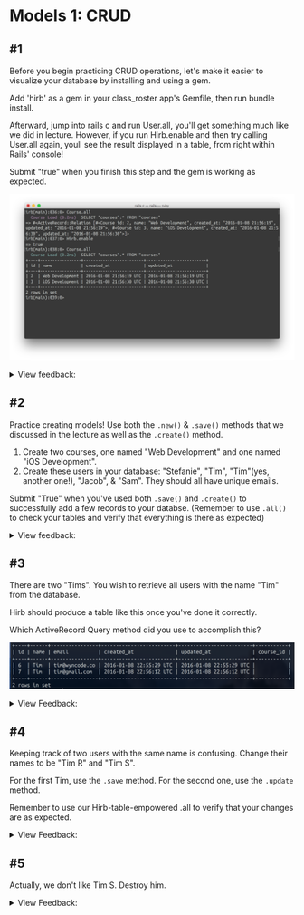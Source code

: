 # Models 1: CRUD

## #1
Before you begin practicing CRUD operations, let's make it easier to visualize your database by installing and using a gem.

Add 'hirb' as a gem in your class_roster app's Gemfile, then run bundle install.

Afterward, jump into rails c and run User.all, you'll get something much like we did in lecture. However, if you run Hirb.enable and then try calling User.all again, youll see the result displayed in a table, from right within Rails' console!

Submit "true" when you finish this step and the gem is working as expected.

![migration](images/models_1_2_1.png)

<details>
  <summary>View feedback:</summary>
  For those curious, Hirb monkeypatches the "inspect" method on ActiveRecord Objects, meaning that when irb "p"s them out, we see a nicely formatted table instead of the default object display.
</details>

## #2
Practice creating models! Use both the `.new()` & `.save()` methods that we discussed in the lecture as well as the `.create()` method.

1. Create two courses, one named "Web Development" and one named "iOS Development". 
2. Create these users in your database: "Stefanie", "Tim", "Tim"(yes, another one!), "Jacob", & "Sam". They should all have unique emails.

Submit "True" when you've used both `.save()` and `.create()` to successfully add a few records to your databse. (Remember to use ﻿`.all()﻿` to check your tables and verify that everything is there as expected)


<details>
  <summary>View feedback:</summary>
 Active Record objects can be created from a hash, a block or have their attributes manually set after creation. The new method will return a new object while create will return the object and save it to the database.

For example, given a model User with attributes of name and occupation, the create method call will create and save a new record into the database:

```ruby
user = User.create(name: "David", occupation: "Code Artist")
```

Using the new method, an object can be instantiated without being saved:

```ruby
user = User.new
user.name = "David"
user.occupation = "Code Artist"
```

A call to `user.save` will commit the record to the database.
</details>

## #3
There are two "Tims". You wish to retrieve all users with the name "Tim" from the database. 

Hirb should produce a table like this once you've done it correctly. 

Which ActiveRecord Query method did you use to accomplish this?

![migration](images/models_1_2_2.png)

<details>
<summary>View Feedback:</summary>
Remember that `.find_by()` will only ever return one record. Use`.where()` when you wish to search for all the instances of a record whose attributes match what you're looking for.
</details>

## #4
Keeping track of two users with the same name is confusing. Change their names to be "Tim R" and "Tim S". 

For the first Tim, use the `.save` method. For the second one, use the `.update` method. 

Remember to use our Hirb-table-empowered .all to verify that your changes are as expected.

<details>
<summary>View Feedback:</summary>
Once an Active Record object has been retrieved, its attributes can be modified and it can be saved to the database.

```ruby
user = User.find_by(name: 'David')
user.name = 'Dave'
user.save
```

A shorthand for this is to use a hash mapping attribute names to the desired value, like so:

```ruby
user = User.find_by(name: 'David')
user.update(name: 'Dave')
```
</details>

## #5
Actually, we don't like Tim S. Destroy him.

<details>
<summary>View Feedback:</summary>
Once retrieved, an Active Record object can be destroyed which removes it from the database.

```ruby
user = User.find_by(name: 'Tim S.')
user.destroy
```
</details>




